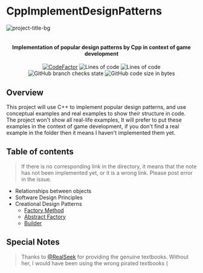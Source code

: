 # CppImplementDesignPatterns

![project-title-bg](https://github.com/user-attachments/assets/0aef14c7-0ef8-4033-a6a9-8b97b034748c)

<p align="center">
<img src = "https://i.imgur.com/EF6t6WA.png" alt="">
</p>

<h4 align="center">Implementation of popular design patterns by Cpp in context of game development</h4>
<p align="center">
<a href="https://www.codefactor.io/repository/github/caishangqi/charming-realm-system"><img src="https://www.codefactor.io/repository/github/caishangqi/charming-realm-system/badge" alt="CodeFactor" /></a>
<img alt="Lines of code" src="https://img.shields.io/tokei/lines/github/Caishangqi/charming-realm-system">
<img alt="Lines of code" src="https://img.shields.io/badge/Cpp-17-green">
<img alt="GitHub branch checks state" src="https://img.shields.io/github/checks-status/Caishangqi/charming-realm-system/master?label=build">
<img alt="GitHub code size in bytes" src="https://img.shields.io/github/languages/code-size/Caishangqi/charming-realm-system">
</p>

## Overview

This project will use C++ to implement popular design patterns, and use conceptual examples and real examples to show their structure in code. The project won't show all real-life examples, It will prefer to put these examples in the context of game development, if you don't find a real example in the folder then it means I haven't implemented them yet.


## Table of contents
> If there is no corresponding link in the directory, it means that the note has not been implemented yet, or it is a wrong link. Please post error in the issue.
- Relationships between objects
- Software Design Principles
- Creational Design Patterns
  - [Factory Method](https://github.com/Caishangqi/CppImplementDesignPatterns/blob/main/FactoryMethod/Factory%20Method.md)
  - [Abstract Factory](https://github.com/Caishangqi/CppImplementDesignPatterns/blob/main/AbstractFactory/Abstract%20Factory.md)
  - [Builder](https://github.com/Caishangqi/CppImplementDesignPatterns/blob/main/Builder/Builder.md)

## Special Notes

> Thanks to [@RealSeek](https://github.com/RealSeek) for providing the genuine textbooks. Without her, I would have been using the wrong pirated textbooks (